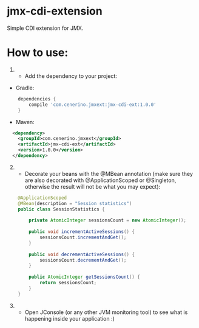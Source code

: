 # jmx-cdi-extension
Simple CDI extension for JMX.

# How to use:

1) - Add the dependency to your project:

- Gradle:
```groovy
    dependencies {
        compile 'com.cenerino.jmxext:jmx-cdi-ext:1.0.0'
    }
```

- Maven:
```xml
  <dependency>
    <groupId>com.cenerino.jmxext</groupId>
    <artifactId>jmx-cdi-ext</artifactId>
    <version>1.0.0</version>
  </dependency>
```

2) - Decorate your beans with the @MBean annotation (make sure they are also decorated with @ApplicationScoped or @Singleton, otherwise the result will not be what you may expect):

```java
    @ApplicationScoped
    @MBean(description = "Session statistics")
    public class SessionStatistics {
    
        private AtomicInteger sessionsCount = new AtomicInteger();
    
        public void incrementActiveSessions() {
            sessionsCount.incrementAndGet();
        }
    
        public void decrementActiveSessions() {
            sessionsCount.decrementAndGet();
        }
    
        public AtomicInteger getSessionsCount() {
            return sessionsCount;
        }
    }
```

3) - Open JConsole (or any other JVM monitoring tool) to see what is happening inside your application :)

